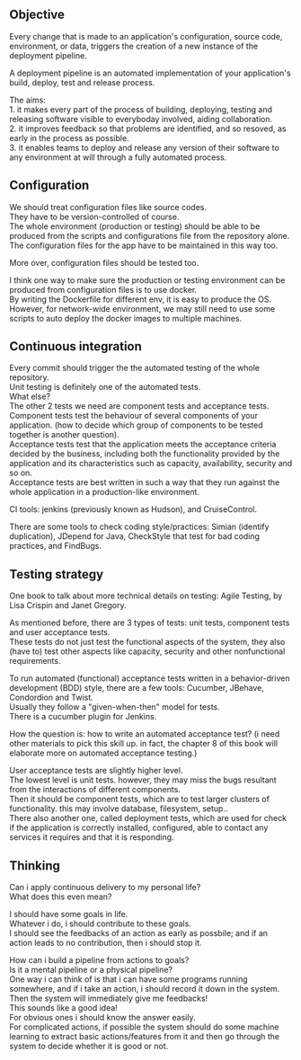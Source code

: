 Objective
------------------

Every change that is made to an application's configuration, source code, environment, or data,
triggers the creation of a new instance of the deployment pipeline.

A deployment pipeline is an automated implementation of your application's build, deploy, test and release process.

The aims:  
	1. it makes every part of the process of building, deploying, testing and releasing software visible to everyboday involved, aiding collaboration.  
	2. it improves feedback so that problems are identified, and so resoved, as early in the process as possible.  
	3. it enables teams to deploy and release any version of their software to any environment at will through a fully automated process. 


Configuration
--------------------

We should treat configuration files like source codes.  
They have to be version-controlled of course.  
The whole environment (production or testing) should be able to be produced from the scripts and configurations file from the repository alone.  
The configuration files for the app have to be maintained in this way too.

More over, configuration files should be tested too.

I think one way to make sure the production or testing environment can be produced from configuration files is to use docker.  
By writing the Dockerfile for different env, it is easy to produce the OS.  
However, for network-wide environment, we may still need to use some scripts to auto deploy the docker images to multiple machines.


Continuous integration
-----------------------------

Every commit should trigger the the automated testing of the whole repository.  
Unit testing is definitely one of the automated tests.  
What else?  
The other 2 tests we need are component tests and acceptance tests.  
Component tests test the behaviour of several components of your application. (how to decide which group of components to be tested together is another question).  
Acceptance tests test that the application meets the acceptance criteria decided by the business, 
including both the functionality provided by the application and its characteristics such as capacity, availability, security and so on.  
Acceptance tests are best written in such a way that they run against the whole application in a production-like environment.

CI tools: jenkins (previously known as Hudson), and CruiseControl.

There are some tools to check coding style/practices: Simian (identify duplication), JDepend for Java, CheckStyle that test for bad coding practices, and FindBugs.


Testing strategy
-----------------------

One book to talk about more technical details on testing: Agile Testing, by Lisa Crispin and Janet Gregory.

As mentioned before, there are 3 types of tests: unit tests, component tests and user acceptance tests.  
These tests do not just test the functional aspects of the system, 
they also (have to) test other aspects like capacity, security and other nonfunctional requirements.

To run automated (functional) acceptance tests written in a behavior-driven development (BDD) style, 
there are a few tools: Cucumber, JBehave, Condordion and Twist.  
Usually they follow a "given-when-then" model for tests.  
There is a cucumber plugin for Jenkins.

How the question is: how to write an automated acceptance test? 
(i need other materials to pick this skill up. in fact, the chapter 8 of this book will elaborate more on automated acceptance testing.)

User acceptance tests are slightly higher level.  
The lowest level is unit tests.  however, they may miss the bugs resultant from the interactions of different components.   
Then it should be component tests, which are to test larger clusters of functionality. this may involve database, filesystem, setup..  
There also another one, called deployment tests, which are used for check if the application is correctly installed, configured, able to contact any services it requires and that it is responding.  


Thinking
--------------------

Can i apply continuous delivery to my personal life?  
What does this even mean?  

I should have some goals in life.  
Whatever i do, i should contribute to these goals.  
I should see the feedbacks of an action as early as possbile; and if an action leads to no contribution, then i should stop it.  

How can i build a pipeline from actions to goals?  
Is it a mental pipeline or a physical pipeline?  
One way i can think of is that i can have some programs running somewhere, and if i take an action, i should record it down in the system.
Then the system will immediately give me feedbacks!  
This sounds like a good idea!  
For obvious ones i should know the answer easily.  
For complicated actions, if possible the system should do some machine learning to extract basic actions/features from it and then go through the system to decide whether it is good or not.
